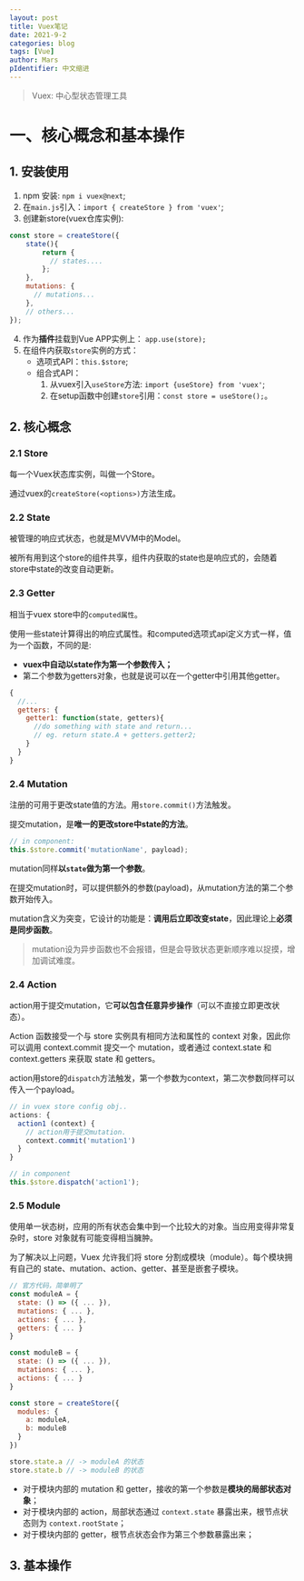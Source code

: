 ```yaml
---
layout: post
title: Vuex笔记
date: 2021-9-2
categories: blog
tags: [Vue]
author: Mars
pIdentifier: 中文缩进
---
```


> Vuex: 中心型状态管理工具

# 一、核心概念和基本操作

## 1. 安装使用

1. npm 安装: `npm i vuex@next`;
2. 在`main.js`引入：`import { createStore } from 'vuex'`;
3. 创建新store(vuex仓库实例): 
```js
const store = createStore({
    state(){
        return {
          // states....
        };
    },
    mutations: {
      // mutations...
    },
    // others...
});
```
4. 作为**插件**挂载到Vue APP实例上： `app.use(store);`
5. 在组件内获取`store`实例的方式：
   - 选项式API：`this.$store`;
   - 组合式API：
     1. 从vuex引入`useStore`方法: `import {useStore} from 'vuex'`;
     2. 在setup函数中创建`store`引用：`const store = useStore();`。   

## 2. 核心概念
### 2.1 Store

每一个Vuex状态库实例，叫做一个Store。

通过vuex的`createStore(<options>)`方法生成。

### 2.2 State

被管理的响应式状态，也就是MVVM中的Model。

被所有用到这个store的组件共享，组件内获取的state也是响应式的，会随着store中state的改变自动更新。

### 2.3 Getter

相当于vuex store中的`computed属性`。

使用一些state计算得出的响应式属性。和computed选项式api定义方式一样，值为一个函数，不同的是:

- **vuex中自动以state作为第一个参数传入；**
- 第二个参数为getters对象，也就是说可以在一个getter中引用其他getter。

```js
{
  //...
  getters: {
    getter1: function(state, getters){
      //do something with state and return...
      // eg. return state.A + getters.getter2;
    }
  }
}
```
### 2.4 Mutation

注册的可用于更改state值的方法。用`store.commit()`方法触发。

提交mutation，是**唯一的更改store中state的方法**。

```js
// in component:
this.$store.commit('mutationName', payload);
```

mutation同样**以`state`做为第一个参数**。

在提交mutation时，可以提供额外的参数(payload)，从mutation方法的第二个参数开始传入。

mutation含义为突变，它设计的功能是：**调用后立即改变state**，因此理论上**必须是同步函数**。

> mutation设为异步函数也不会报错，但是会导致状态更新顺序难以捉摸，增加调试难度。

### 2.4 Action

action用于提交mutation，它**可以包含任意异步操作**（可以不直接立即更改状态）。

Action 函数接受一个与 store 实例具有相同方法和属性的 context 对象，因此你可以调用 context.commit 提交一个 mutation，或者通过 context.state 和 context.getters 来获取 state 和 getters。

action用store的`dispatch`方法触发，第一个参数为context，第二次参数同样可以传入一个payload。

```js
// in vuex store config obj..
actions: {
  action1 (context) {
    // action用于提交mutation.
    context.commit('mutation1')
  }
}

// in component
this.$store.dispatch('action1');
```

### 2.5 Module

使用单一状态树，应用的所有状态会集中到一个比较大的对象。当应用变得非常复杂时，store 对象就有可能变得相当臃肿。

为了解决以上问题，Vuex 允许我们将 store 分割成模块（module）。每个模块拥有自己的 state、mutation、action、getter、甚至是嵌套子模块。

```js
// 官方代码，简单明了
const moduleA = {
  state: () => ({ ... }),
  mutations: { ... },
  actions: { ... },
  getters: { ... }
}

const moduleB = {
  state: () => ({ ... }),
  mutations: { ... },
  actions: { ... }
}

const store = createStore({
  modules: {
    a: moduleA,
    b: moduleB
  }
})

store.state.a // -> moduleA 的状态
store.state.b // -> moduleB 的状态
```
- 对于模块内部的 mutation 和 getter，接收的第一个参数是**模块的局部状态对象**；
- 对于模块内部的 action，局部状态通过 `context.state` 暴露出来，根节点状态则为 `context.rootState`；
- 对于模块内部的 getter，根节点状态会作为第三个参数暴露出来；

## 3. 基本操作
